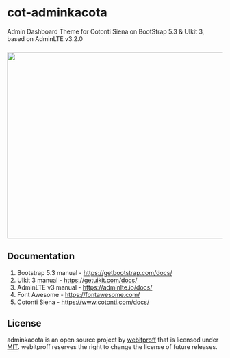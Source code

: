 # cot-adminkacota
Admin Dashboard Theme for Cotonti Siena on BootStrap 5.3 &amp; UIkit 3, based on AdminLTE v3.2.0
###
<p><a href="https://raw.githubusercontent.com/webitproff/cot-adminkacota/main/adminkacota.png" target="_blank"><img alt="" src="https://raw.githubusercontent.com/webitproff/cot-adminkacota/main/adminkacota.png" style="width: 920px; height: 435px;" /></a></p>

## Documentation

1. Bootstrap 5.3 manual - https://getbootstrap.com/docs/
2. UIkit 3 manual - https://getuikit.com/docs/
3. AdminLTE v3 manual - https://adminlte.io/docs/
4. Font Awesome - https://fontawesome.com/
5. Cotonti Siena - https://www.cotonti.com/docs/

## License

adminkacota is an open source project by [webitproff](https://github.com/webitproff) that is licensed under [MIT](https://opensource.org/licenses/MIT).
webitproff reserves the right to change the license of future releases.

